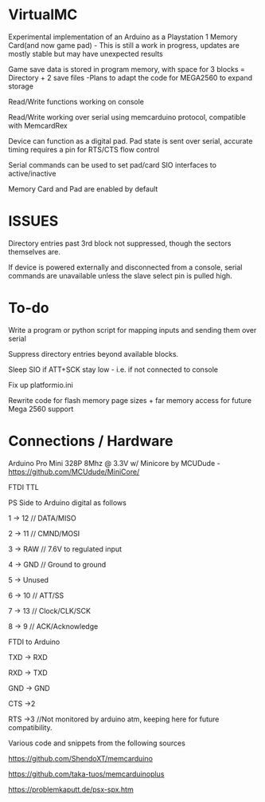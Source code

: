 # VirtualMC
  Experimental implementation of an Arduino as a Playstation 1 Memory Card(and now game pad) - This is still a work in progress, updates are mostly stable but may have unexpected results
  
  Game save data is stored in program memory, with space for 3 blocks = Directory + 2 save files -Plans to adapt the code for MEGA2560 to expand storage
  
  Read/Write functions working on console

  Read/Write working over serial using memcarduino protocol, compatible with MemcardRex

  Device can function as a digital pad. Pad state is sent over serial, accurate timing requires a pin for RTS/CTS flow control

  Serial commands can be used to set pad/card SIO interfaces to active/inactive
  
  Memory Card and Pad are enabled by default

  
# ISSUES
  Directory entries past 3rd block not suppressed, though the sectors themselves are.

  If device is powered externally and disconnected from a console, serial commands are unavailable unless the slave select pin is pulled high.

# To-do
  Write a program or python script for mapping inputs and sending them over serial
  
  Suppress directory entries beyond available blocks.
 
  Sleep SIO if ATT+SCK stay low - i.e. if not connected to console
 
  Fix up platformio.ini

  Rewrite code for flash memory page sizes + far memory access for future Mega 2560 support

# Connections / Hardware
  Arduino Pro Mini 328P 8Mhz @ 3.3V w/ Minicore by MCUDude - https://github.com/MCUdude/MiniCore/

  FTDI TTL


  PS Side to Arduino digital as follows

  1 -> 12   // DATA/MISO

  2 -> 11   // CMND/MOSI

  3 -> RAW  // 7.6V to regulated input

  4 -> GND  // Ground to ground

  5 -> Unused

  6 -> 10   // ATT/SS

  7 -> 13   // Clock/CLK/SCK

  8 -> 9    // ACK/Acknowledge
  
  FTDI to Arduino

  TXD -> RXD

  RXD -> TXD

  GND -> GND

  CTS ->2

  RTS ->3 //Not monitored by arduino atm, keeping here for future compatibility.

Various code and snippets from the following sources

https://github.com/ShendoXT/memcarduino

https://github.com/taka-tuos/memcarduinoplus

https://problemkaputt.de/psx-spx.htm

